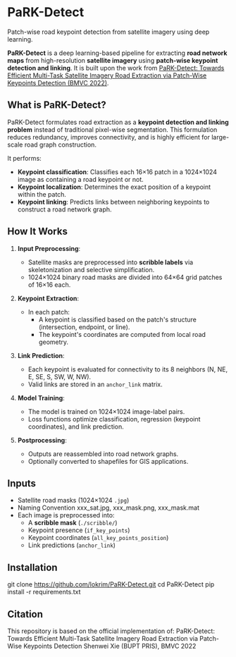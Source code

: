 # PaRK-Detect
Patch-wise road keypoint detection from satellite imagery using deep learning.

**PaRK-Detect** is a deep learning-based pipeline for extracting **road network maps** from high-resolution **satellite imagery** using **patch-wise keypoint detection and linking**. It is built upon the work from [PaRK-Detect: Towards Efficient Multi-Task Satellite Imagery Road Extraction via Patch-Wise Keypoints Detection (BMVC 2022)](https://arxiv.org/abs/2302.13263).


## What is PaRK-Detect?

PaRK-Detect formulates road extraction as a **keypoint detection and linking problem** instead of traditional pixel-wise segmentation. This formulation reduces redundancy, improves connectivity, and is highly efficient for large-scale road graph construction.

It performs:
- **Keypoint classification**: Classifies each 16×16 patch in a 1024×1024 image as containing a road keypoint or not.
- **Keypoint localization**: Determines the exact position of a keypoint within the patch.
- **Keypoint linking**: Predicts links between neighboring keypoints to construct a road network graph.


## How It Works

1. **Input Preprocessing**:
   - Satellite masks are preprocessed into **scribble labels** via skeletonization and selective simplification.
   - 1024×1024 binary road masks are divided into 64×64 grid patches of 16×16 each.

2. **Keypoint Extraction**:
   - In each patch:
     - A keypoint is classified based on the patch's structure (intersection, endpoint, or line).
     - The keypoint's coordinates are computed from local road geometry.

3. **Link Prediction**:
   - Each keypoint is evaluated for connectivity to its 8 neighbors (N, NE, E, SE, S, SW, W, NW).
   - Valid links are stored in an `anchor_link` matrix.

4. **Model Training**:
   - The model is trained on 1024×1024 image-label pairs.
   - Loss functions optimize classification, regression (keypoint coordinates), and link prediction.

5. **Postprocessing**:
   - Outputs are reassembled into road network graphs.
   - Optionally converted to shapefiles for GIS applications.


## Inputs

- Satellite road masks (1024×1024 `.jpg`)
- Naming Convention xxx_sat.jpg, xxx_mask.png, xxx_mask.mat
- Each image is preprocessed into:
  - A **scribble mask** (`./scribble/`)
  - Keypoint presence (`if_key_points`)
  - Keypoint coordinates (`all_key_points_position`)
  - Link predictions (`anchor_link`)


## Installation

git clone https://github.com/lokrim/PaRK-Detect.git
cd PaRK-Detect
pip install -r requirements.txt


## Citation

This repository is based on the official implementation of:
PaRK-Detect: Towards Efficient Multi-Task Satellite Imagery Road Extraction via Patch-Wise Keypoints Detection
Shenwei Xie (BUPT PRIS), BMVC 2022
